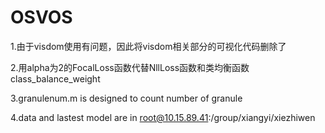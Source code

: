 # OSVOS
1.由于visdom使用有问题，因此将visdom相关部分的可视化代码删除了

2.用alpha为2的FocalLoss函数代替NllLoss函数和类均衡函数class_balance_weight

3.granulenum.m is designed to count number of granule

4.data and lastest model are in root@10.15.89.41:/group/xiangyi/xiezhiwen
